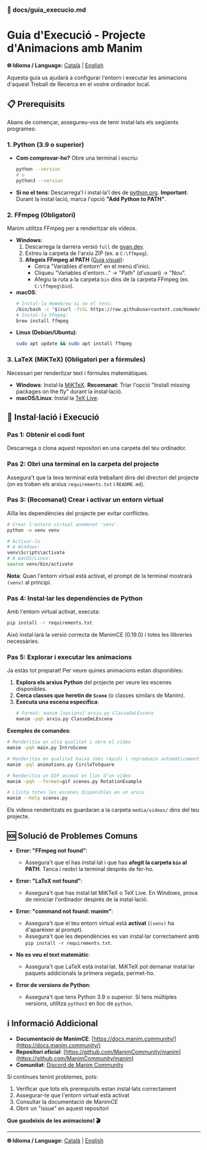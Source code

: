 ### 📄 docs/guia_execucio.md

# Guia d'Execució - Projecte d'Animacions amb Manim

**🌐 Idioma / Language:** [Català](guia_execucio.md) | [English](../en/installation_guide.md)

Aquesta guia us ajudarà a configurar l'entorn i executar les animacions d'aquest Treball de Recerca en el vostre ordinador local.

## 📋 Prerequisits

Abans de començar, assegureu-vos de tenir instal·lats els següents programes:

### 1. Python (3.9 o superior)

- **Com comprovar-ho?** Obre una terminal i escriu:
  ```bash
  python --version
  # o
  python3 --version
  ```
- **Si no el tens**: Descarrega'l i instal·la'l des de [python.org](https://www.python.org/downloads/). **Important**: Durant la instal·lació, marca l'opció **"Add Python to PATH"**.

### 2. FFmpeg (Obligatori)

Manim utilitza FFmpeg per a renderitzar els vídeos.

- **Windows**:
  1.  Descarrega la darrera versió `full` de [gyan.dev](https://www.gyan.dev/ffmpeg/builds/).
  2.  Extreu la carpeta de l'arxiu ZIP (ex. a `C:\ffmpeg`).
  3.  **Afegeix FFmpeg al PATH** ([Guia visual](https://www.architectryan.com/2018/03/17/add-to-the-path-on-windows-10/)):
      - Cerca "Variables d'entorn" en el menú d'inici.
      - Cliqueu "Variables d'entorn..." → "Path" (d'usuari) → "Nou".
      - Afegiu la ruta a la carpeta `bin` dins de la carpeta FFmpeg (ex. `C:\ffmpeg\bin`).
- **macOS**:
  ```bash
  # Instal·la Homebrew si no el tens:
  /bin/bash -c "$(curl -fsSL https://raw.githubusercontent.com/Homebrew/install/HEAD/install.sh)"
  # Instal·la FFmpeg:
  brew install ffmpeg
  ```
- **Linux (Debian/Ubuntu)**:
  ```bash
  sudo apt update && sudo apt install ffmpeg
  ```

### 3. LaTeX (MiKTeX) (Obligatori per a fórmules)

Necessari per renderitzar text i fórmules matemàtiques.

- **Windows**: Instal·la [MiKTeX](https://miktex.org/download). **Recomanat**: Triar l'opció "Install missing packages on the fly" durant la instal·lació.
- **macOS/Linux**: Instal·la [TeX Live](https://www.tug.org/texlive/).

## 🚀 Instal·lació i Execució

### Pas 1: Obtenir el codi font

Descarrega o clona aquest repositori en una carpeta del teu ordinador.

### Pas 2: Obri una terminal en la carpeta del projecte

Assegura't que la teva terminal està treballant dins del directori del projecte (on es troben els arxius `requirements.txt` i `README.md`).

### Pas 3: (Recomanat) Crear i activar un entorn virtual

Aïlla les dependències del projecte per evitar conflictes.

```bash
# Crear l'entorn virtual anomenat 'venv'
python -m venv venv

# Activar-lo
# A Windows:
venv\Scripts\activate
# A macOS/Linux:
source venv/bin/activate
```

**Nota**: Quan l'entorn virtual està activat, el prompt de la terminal mostrarà `(venv)` al principi.

### Pas 4: Instal·lar les dependències de Python

Amb l'entorn virtual activat, executa:

```bash
pip install -r requirements.txt
```

Això instal·larà la versió correcta de ManimCE (0.19.0) i totes les llibreries necessàries.

### Pas 5: Explorar i executar les animacions

Ja estàs tot preparat! Per veure quines animacions estan disponibles:

1.  **Explora els arxius Python** del projecte per veure les escenes disponibles.
2.  **Cerca classes que heretin de `Scene`** (o classes similars de Manim).
3.  **Executa una escena específica**:
    ```bash
    # Format: manim [opcions] arxiu.py ClasseDeLEscena
    manim -pqh arxiu.py ClasseDeLEscena
    ```

**Exemples de comandes**:

```bash
# Renderitza en alta qualitat i obre el vídeo
manim -pqh main.py IntroScene

# Renderitza en qualitat baixa (més ràpid) i reprodueix automàticament
manim -pql animations.py CircleToSquare

# Renderitza un GIF animat en lloc d'un vídeo
manim -pqh --format=gif scenes.py RotationExample

# Llista totes les escenes disponibles en un arxiu
manim --help scenes.py
```

Els vídeos renderitzats es guardaran a la carpeta `media/videos/` dins del teu projecte.

## 🆘 Solució de Problemes Comuns

- **Error: "FFmpeg not found"**:

  - Assegura't que el has instal·lat i que has **afegit la carpeta `bin` al PATH**. Tanca i reobri la terminal després de fer-ho.

- **Error: "LaTeX not found"**:

  - Assegura't que has instal·lat MiKTeX o TeX Live. En Windows, prova de reiniciar l'ordinador després de la instal·lació.

- **Error: "command not found: manim"**:

  - Assegura't que el teu entorn virtual està **activat** (`(venv)` ha d'aparèixer al prompt).
  - Assegura't que les dependències es van instal·lar correctament amb `pip install -r requirements.txt`.

- **No es veu el text matemàtic**:

  - Assegura't que LaTeX està instal·lat. MiKTeX pot demanar instal·lar paquets addicionals la primera vegada; permet-ho.

- **Error de versions de Python**:
  - Assegura't que tens Python 3.9 o superior. Si tens múltiples versions, utilitza `python3` en lloc de `python`.

## ℹ️ Informació Addicional

- **Documentació de ManimCE**: [https://docs.manim.community/](https://docs.manim.community/)
- **Repositori oficial**: [https://github.com/ManimCommunity/manim](https://github.com/ManimCommunity/manim)
- **Comunitat**: [Discord de Manim Community](https://manim.community/discord)

Si continues tenint problemes, pots:

1.  Verificar que tots els prerequisits estan instal·lats correctament
2.  Assegurar-te que l'entorn virtual està activat
3.  Consultar la documentació de ManimCE
4.  Obrir un "issue" en aquest repositori

**Que gaudeixis de les animacions! 🎬**

---

**🌐 Idioma / Language:** [Català](guia_execucio.md) | [English](../en/installation_guide.md)
